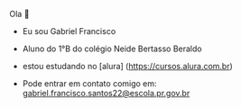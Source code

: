 Ola 👋
- Eu sou Gabriel Francisco
- Aluno do 1°B do colégio Neide Bertasso Beraldo
- estou estudando no [alura] (https://cursos.alura.com.br)
  
- Pode entrar em contato comigo em:
  gabriel.francisco.santos22@escola.pr.gov.br
<!--
**Gabriel-francisco2/Gabriel-francisco2** is a ✨ _special_ ✨ repository because its `README.md` (this file) appears on your GitHub profile.
